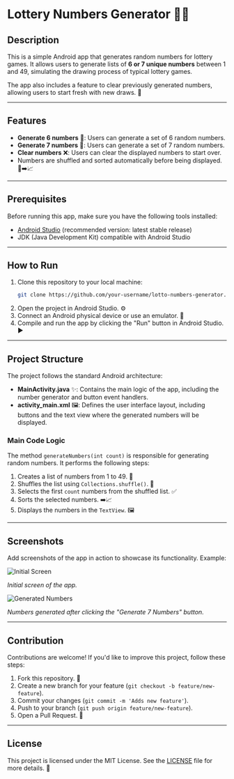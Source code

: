 # Lottery Numbers Generator 🎲✨

## Description
This is a simple Android app that generates random numbers for lottery games. It allows users to generate lists of **6 or 7 unique numbers** between 1 and 49, simulating the drawing process of typical lottery games. 

The app also includes a feature to clear previously generated numbers, allowing users to start fresh with new draws. 🔄

---

## Features
- **Generate 6 numbers** 🎯: Users can generate a set of 6 random numbers.
- **Generate 7 numbers** 💫: Users can generate a set of 7 random numbers.
- **Clear numbers** ❌: Users can clear the displayed numbers to start over.
- Numbers are shuffled and sorted automatically before being displayed. 🔄➡️📈

---

## Prerequisites
Before running this app, make sure you have the following tools installed:
- [Android Studio](https://developer.android.com/studio) (recommended version: latest stable release)
- JDK (Java Development Kit) compatible with Android Studio

---

## How to Run
1. Clone this repository to your local machine:
   ```bash
   git clone https://github.com/your-username/lotto-numbers-generator.git
   ```
2. Open the project in Android Studio. ⚙️
3. Connect an Android physical device or use an emulator. 📱
4. Compile and run the app by clicking the "Run" button in Android Studio. ▶️

---

## Project Structure
The project follows the standard Android architecture:

- **MainActivity.java** ✨: Contains the main logic of the app, including the number generator and button event handlers.
- **activity_main.xml** 🖼️: Defines the user interface layout, including buttons and the text view where the generated numbers will be displayed.

### Main Code Logic
The method `generateNumbers(int count)` is responsible for generating random numbers. It performs the following steps:
1. Creates a list of numbers from 1 to 49. 🔢
2. Shuffles the list using `Collections.shuffle()`. 🔄
3. Selects the first `count` numbers from the shuffled list. ✅
4. Sorts the selected numbers. ➡️📈
5. Displays the numbers in the `TextView`. 🖼️

---

## Screenshots
Add screenshots of the app in action to showcase its functionality. Example:

![Initial Screen](https://github.com/user-attachments/assets/9593ace8-1d82-43bb-bcc2-700043799bf3)


*Initial screen of the app.*

![Generated Numbers](https://github.com/user-attachments/assets/2159cf8b-2971-4f8d-b8ba-f45f7a7c8d98)


*Numbers generated after clicking the "Generate 7 Numbers" button.*

---

## Contribution
Contributions are welcome! If you'd like to improve this project, follow these steps:
1. Fork this repository. 🍴
2. Create a new branch for your feature (`git checkout -b feature/new-feature`).
3. Commit your changes (`git commit -m 'Adds new feature'`).
4. Push to your branch (`git push origin feature/new-feature`).
5. Open a Pull Request. 📝

---

## License
This project is licensed under the MIT License. See the [LICENSE](LICENSE) file for more details. 📜

